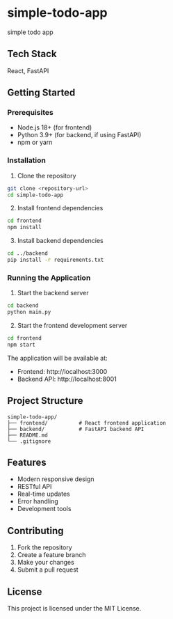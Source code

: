 # simple-todo-app

simple todo app

## Tech Stack

React, FastAPI

## Getting Started

### Prerequisites

- Node.js 18+ (for frontend)
- Python 3.9+ (for backend, if using FastAPI)
- npm or yarn

### Installation

1. Clone the repository
```bash
git clone <repository-url>
cd simple-todo-app
```

2. Install frontend dependencies
```bash
cd frontend
npm install
```

3. Install backend dependencies
```bash
cd ../backend
pip install -r requirements.txt
```

### Running the Application

1. Start the backend server
```bash
cd backend
python main.py
```

2. Start the frontend development server
```bash
cd frontend
npm start
```

The application will be available at:
- Frontend: http://localhost:3000
- Backend API: http://localhost:8001

## Project Structure

```
simple-todo-app/
├── frontend/          # React frontend application
├── backend/           # FastAPI backend API
├── README.md
└── .gitignore
```

## Features

- Modern responsive design
- RESTful API
- Real-time updates
- Error handling
- Development tools

## Contributing

1. Fork the repository
2. Create a feature branch
3. Make your changes
4. Submit a pull request

## License

This project is licensed under the MIT License.
